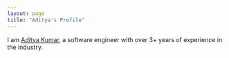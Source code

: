 ```yaml
---
layout: page
title: "Aditya's Profile"
---
```


<div align = "right">
  
<!-- <img align="right" src="/assets/images/Screenshot 2023-01-06 at 00.36.33.png" alt="Me" width = "30%" /> -->
  
</div>
<div align = "left">
  
I am <a href="https://www.linkedin.com/in/aditya-kumar-994aa6155/">Aditya Kumar</a>, a software engineer with over 3+ years of experience in the industry.

<!--
 <br /><br /> With a passion for taking end-to-end ownership of my work, I have a proven track record of delivering high-quality products while working with cross-functional teams. <br /><br />I have honed my skills at companies such as <a href="https://about.meta.com/">Meta</a>, <a href="https://www.microsoft.com/en-gb">Microsoft</a>, and <a href="https://www.expediagroup.com/home/default.aspx">Expedia</a>, where I have been involved in various projects such as developing an index for the Consumer Insights Platform UI, creating a Goals API, and onboarding media and stateless services onto the Kubernetes-based deployment platform. <br /><br />In addition to my professional accomplishments, I am also proud to be a part of the <a href="https://medium.com/acmfca/fca-the-next-generation-1da6cf8d9b03">ACM FCA</a> team, where I have been working with a non-profit organization to further the causes of computer science and technology.
With a strong technical background, including expertise in languages such as Hack, React, and Java, and technologies like AWS, Kubernetes, and Rest, I am always eager to take on new challenges.
<br/>
In my free time, I enjoy engaging in a variety of hobbies including dancing, yoga, reading, and crafting.

In this blog, I will be sharing my thoughts and experiences as a software engineer, exploring a range of topics in the field. Whether you are an experienced professional or just starting out, I hope you will find my insights informative and inspiring. So, without further ado, let's get started! -->

</div>
